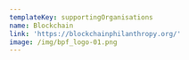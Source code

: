 ```yaml
---
templateKey: supportingOrganisations
name: Blockchain
link: 'https://blockchainphilanthropy.org/'
image: /img/bpf_logo-01.png
---
```

